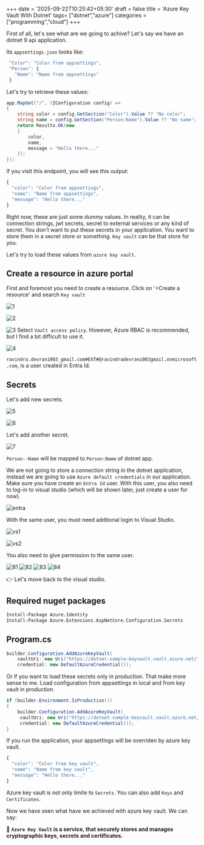 +++
date = '2025-09-22T10:25:42+05:30'
draft = false
title = 'Azure Key Vault With Dotnet'
tags= ["dotnet","azure"]
categories = ["programming","cloud"]
+++

First of all, let's see what are we going to achive? Let's say we have an dotnet 9 api application.

Its `appsettings.json` looks like:

```js
 "Color": "Color from appsettings",
 "Person": {
   "Name": "Name from appsettings"
 }
```

Let's try to retrieve these values:

```cs
app.MapGet("/", (IConfiguration config) =>
{
    string color = config.GetSection("Color").Value ?? "No color";
    string name = config.GetSection("Person:Name").Value ?? "No name";
    return Results.Ok(new
    {
        color,
        name,
        message = "Hello there..."
    });
});
```

If you visit this endpoint, you will see this output:

```js
{
  "color": "Color from appsettings",
  "name": "Name from appsettings",
  "message": "Hello there..."
}
```

Right now, these are just some dummy values. In reality, it can be connection strings, jwt secrets, secret to external services or any kind of secret. You don't want to put these secrets in your application. You want to store them in a secret store or something. `Key vault` can be that store for you.

Let's try to load these values from `azure key vault`.

## Create a resource in azure portal

First and foremost you need to create a resource. Click on '+Create a resource' and search `Key vault`

![1](/images/keyvault/1.png)

![2](/images/keyvault/2.png)

![3](/images/keyvault/3.png)
Select `Vault access policy`. However, Azure RBAC is recommended, but I find a bit difficult to use it.

![4](/images/keyvault/4.png)

`ravindra.devrani003_gmail.com#EXT#@ravindradevrani003gmail.onmicrosoft.com`, is a user created in Entra Id.

## Secrets

Let's add new secrets.

![5](/images/keyvault/5.png)

![6](/images/keyvault/6.png)

Let's add another secret.

![7](/images/keyvault/7.png)

`Person--Name` will be mapped to `Person:Name` of dotnet app.

We are not going to store a connection string in the dotnet application, instead we are going to use `Azure default credentials` in our application. Make sure you have create an `Entra Id` user. With this user, you also need to log-in to visual studio (which will be shown later, just create a user for now).

![entra](/images/keyvault/entra-id-user.png)

With the same user, you must need addtional login to Visual Studio.

![vs1](/images/keyvault/vs1.png)

![vs2](/images/keyvault/vs2.png)

You also need to give permission to the same user.

![81](/images/keyvault/8_1.png)
![82](/images/keyvault/8_2.png)
![83](/images/keyvault/8_3.png)
![84](/images/keyvault/8_4.png)

👉 Let's move back to the visual studio.

## Required nuget packages

```sh
Install-Package Azure.Identity
Install-Package Azure.Extensions.AspNetCore.Configuration.Secrets
```

## Program.cs

```cs
builder.Configuration.AddAzureKeyVault(
    vaultUri: new Uri("https://dotnet-sample-keyvault.vault.azure.net/"),
    credential: new DefaultAzureCredential());
```

Or if you want to load these secrets only in production. That make more sense to me. Load configuration from appsettings in local and from key vault in production.

```cs
if (builder.Environment.IsProduction())
{
    builder.Configuration.AddAzureKeyVault(
     vaultUri: new Uri("https://dotnet-sample-keyvault.vault.azure.net/"),
     credential: new DefaultAzureCredential());
}
```

If you run the application, your appsettings will be overriden by azure key vault.

```js
{
  "color": "Color from key vault",
  "name": "Name from key vault",
  "message": "Hello there..."
}
```

Azure key vault is not only limite to `Secrets`. You can also add `Keys` and `Certificates`.

Now we have seen what have we achieved with azure key vault. We can say:

📃 **`Azure Key Vault` is a service, that securely stores and manages cryptographic keys, secrets and certificates.**